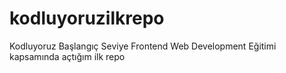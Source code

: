 # kodluyoruzilkrepo
Kodluyoruz Başlangıç Seviye Frontend Web Development Eğitimi kapsamında açtığım ilk repo
